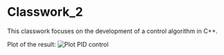 # Classwork_2

This classwork focuses on the development of a control algorithm in C++.

Plot of the result: 
![Plot PID control](https://user-images.githubusercontent.com/124872841/233840127-571262f3-5375-4a2f-8131-02dd8e00c996.png)
